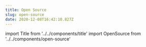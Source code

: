 ```yaml
---
title: Open Source
slug: open-source
date: 2020-12-08T16:42:10.827Z
---
```

import Title from '../../components/title'
import OpenSource from '../../components/open-source'

<Title headingLevel="p">A compilation of my latest Open Source projects on Github. Many of these projects are centered around various boilerplates and javascript frameworks.</Title>

<OpenSource />

